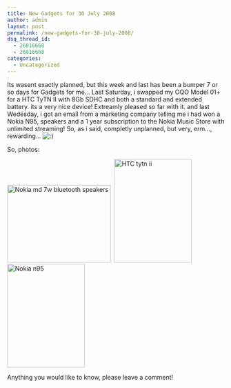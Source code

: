 ```yaml
---
title: New Gadgets for 30 July 2008
author: admin
layout: post
permalink: /new-gadgets-for-30-july-2008/
dsq_thread_id:
  - 26016668
  - 26016668
categories:
  - Uncategorized
---
```

Its wasent exactly planned, but this week and last has been a bumper 7 or so days for Gadgets for me&#8230; Last Saturday, i swapped my OQO Model 01+ for a HTC TyTN II with 8Gb SDHC and both a standard and extended battery. its a very nice device! Extreamly pleased so far with it. and last Wedesday, i got an email from a marketing company telling me i had won a Nokia N95, speakers and a 1 year subscription to the Nokia Music Store with unlimited streaming! So, as i said, completly unplanned, but very, erm&#8230;, rewarding&#8230; <img src="http://blog.lotas-smartman.net/wp-includes/images/smilies/icon_smile.gif" alt=":)" class="wp-smiley" />

So, photos:

[<img width="240" height="180" alt="Nokia md 7w bluetooth speakers" src="http://farm4.static.flickr.com/3015/2714568057_f96587888a_m.jpg" />][1]&nbsp; [<img width="180" height="240" alt="HTC tytn ii" src="http://farm4.static.flickr.com/3177/2714571631_d5af5daf97_m.jpg" />][2]&nbsp; [<img width="180" height="240" alt="Nokia n95" src="http://farm4.static.flickr.com/3224/2715384788_c01c7e7470_m.jpg" />][3]

Anything you would like to know, please leave a comment!

 [1]: http://www.flickr.com/photos/lsmartman/2714568057/ "Nokia md 7w bluetooth speakers by TiernanO, on Flickr"
 [2]: http://www.flickr.com/photos/lsmartman/2714571631/ "HTC tytn ii by TiernanO, on Flickr"
 [3]: http://www.flickr.com/photos/lsmartman/2715384788/ "Nokia n95 by TiernanO, on Flickr"